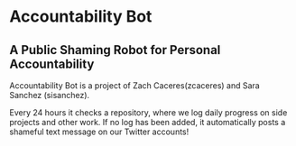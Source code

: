 # Accountability Bot
## A Public Shaming Robot for Personal Accountability

Accountability Bot is a project of Zach Caceres(zcaceres) and Sara Sanchez (sisanchez).

Every 24 hours it checks a repository, where we log daily progress on side projects and other work. If no log has been added, it automatically posts a shameful text message on our Twitter accounts!
